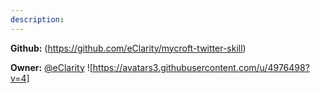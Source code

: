 ```yaml
---
description: 
---
```



**Github:** (https://github.com/eClarity/mycroft-twitter-skill)

**Owner:** [@eClarity](https://github.com/eClarity) ![https://avatars3.githubusercontent.com/u/4976498?v=4]

